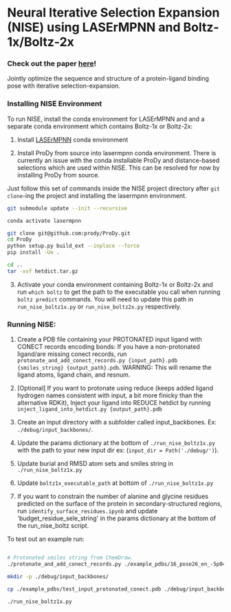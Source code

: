 # Neural Iterative Selection Expansion (NISE) using LASErMPNN and Boltz-1x/Boltz-2x

### Check out the paper [here](https://www.biorxiv.org/content/10.1101/2025.04.22.649862v1)!

Jointly optimize the sequence and structure of a protein-ligand binding pose with iterative selection-expansion.

### Installing NISE Environment

To run NISE, install the conda environment for LASErMPNN and and a separate conda environment which contains Boltz-1x or Boltz-2x:

1) Install [LASErMPNN](https://github.com/polizzilab/LASErMPNN) conda environment

2) Install ProDy from source into lasermpnn conda environment. 
There is currently an issue with the conda installable ProDy and distance-based selections which are used within NISE. 
This can be resolved for now by installing ProDy from source.

Just follow this set of commands inside the NISE project directory after `git clone`-ing the project and installing the lasermpnn environment.
```bash
git submodule update --init --recursive

conda activate lasermpnn

git clone git@github.com:prody/ProDy.git
cd ProDy
python setup.py build_ext --inplace --force
pip install -Ue .

cd ..
tar -xvf hetdict.tar.gz
```

3) Activate your conda environment containing Boltz-1x or Boltz-2x and run `which boltz` to get the path to the executable you call when running `boltz predict` commands. 
You will need to update this path in `run_nise_boltz1x.py` or `run_nise_boltz2x.py` respectively.

### Running NISE:

1) Create a PDB file containing your PROTONATED input ligand with CONECT records encoding bonds:
If you have a non-protonated ligand/are missing conect records, run `protonate_and_add_conect_records.py {input_path}.pdb {smiles_string} {output_path}.pdb`.
WARNING: This will rename the ligand atoms, ligand chain, and resnum.


2) [Optional] If you want to protonate using reduce (keeps added ligand hydrogen names consistent with input, a bit more finicky than the alternative RDKit), Inject your ligand into REDUCE hetdict by running `inject_ligand_into_hetdict.py {output_path}.pdb`


3) Create an input directory with a subfolder called input_backbones. Ex: `./debug/input_backbones/`.


4) Update the params dictionary at the bottom of `./run_nise_boltz1x.py` with the path to your new input dir ex: (`input_dir = Path('./debug/')`).

6) Update burial and RMSD atom sets and smiles string in `./run_nise_boltz1x.py`

7) Update `boltz1x_executable_path` at bottom of `./run_nise_boltz1x.py`

8) If you want to constrain the number of alanine and glycine residues predicted on the surface of the protein in secondary-structured regions, run `identify_surface_residues.ipynb` and update 'budget_residue_sele_string' in the params dictionary at the bottom of the run_nise_boltz script.

To test out an example run:

```bash

# Protonated smiles string from ChemDraw.
./protonate_and_add_conect_records.py ./example_pdbs/16_pose26_en_-5p044_no_CG_top1_of_1_n4_00374_looped_master_6_gly_0001_trim_H_98.pdb "CC[C@]1(O)C2=C(C(N3CC4=C5[C@@H]([NH3+])CCC6=C5C(N=C4C3=C2)=CC(F)=C6C)=O)COC1=O" ./example_pdbs/test_input_protonated_conect.pdb

mkdir -p ./debug/input_backbones/

cp ./example_pdbs/test_input_protonated_conect.pdb ./debug/input_backbones/

./run_nise_boltz1x.py
```
